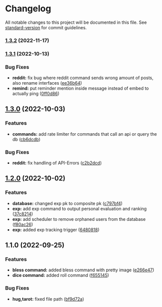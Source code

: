 # Changelog

All notable changes to this project will be documented in this file. See [standard-version](https://github.com/conventional-changelog/standard-version) for commit guidelines.

### [1.3.2](https://github.com/Rankarusu/RankaBotMk3/compare/v1.3.1...v1.3.2) (2022-11-17)

### [1.3.1](https://github.com/Rankarusu/RankaBotMk3/compare/v1.3.0...v1.3.1) (2022-10-13)


### Bug Fixes

* **reddit:** fix bug where reddit command sends wrong amount of posts, also rename interfaces ([ee36b64](https://github.com/Rankarusu/RankaBotMk3/commit/ee36b64fcc3193a39268b75ae1938b09b957e8ed))
* **remind:** put reminder mention inside message instead of embed to actually ping ([0ff0d86](https://github.com/Rankarusu/RankaBotMk3/commit/0ff0d8695ff598212b1d3528791f5cfb1a4c51d7))

## [1.3.0](https://github.com/Rankarusu/RankaBotMk3/compare/v1.2.0...v1.3.0) (2022-10-03)


### Features

* **commands:** add rate limiter for commands that call an api or query the db ([cb6dcdb](https://github.com/Rankarusu/RankaBotMk3/commit/cb6dcdb750d35a77648ccb27e2c206cc5054c470))


### Bug Fixes

* **reddit:** fix handling of API-Errors ([c2b2dcd](https://github.com/Rankarusu/RankaBotMk3/commit/c2b2dcdf5b2a4fed4bde6bbbcce19e94bdf4e854))

## [1.2.0](https://github.com/Rankarusu/RankaBotMk3/compare/v1.1.0...v1.2.0) (2022-10-02)


### Features

* **database:** changed exp pk to composite pk ([c797bf4](https://github.com/Rankarusu/RankaBotMk3/commit/c797bf4e4e8384f1457101a2683c2b00343b804f))
* **exp:** add exp command to output personal evaluation and ranking ([37c8214](https://github.com/Rankarusu/RankaBotMk3/commit/37c821433b3ec99742fe190cfde2d2028fed9f1e))
* **exp:** add scheduler to remove orphaned users from the database ([f80ac26](https://github.com/Rankarusu/RankaBotMk3/commit/f80ac2638742825b87c40543da3dd8bc66e6572e))
* **exp:** added exp tracking trigger ([6480818](https://github.com/Rankarusu/RankaBotMk3/commit/64808184f43d1d4a20ca989e57ca0d64072e435b))

## 1.1.0 (2022-09-25)


### Features

* **bless command:** added bless command with pretty image ([e266e47](https://github.com/Rankarusu/RankaBotMk3/commit/e266e4731073dfe7ad3beba38713fbf0b6cc6b3f))
* **dice command:** added roll command ([f655145](https://github.com/Rankarusu/RankaBotMk3/commit/f6551450f23a1f8b08ada5759ef03db20759db03))


### Bug Fixes

* **hug,tarot:** fixed file path ([bf9d72a](https://github.com/Rankarusu/RankaBotMk3/commit/bf9d72a23f08eba8c529e9cf04b308ac92433841))
